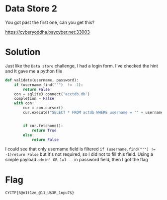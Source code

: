 # Data Store 2

You got past the first one, can you get this?

https://cyberyoddha.baycyber.net:33003

# Solution

Just like the `Data store` challenge, I had a login form. I've checked the hint and It gave me a python file

```python
def validate(username, password):
    if (username.find("'")  != -1):
        return False
    con = sqlite3.connect('acctdb.db')
    completion = False
    with con:
        cur = con.cursor()
        cur.execute("SELECT * FROM actdb WHERE username = '" + username + "' AND password = '" + password + "'")


        if cur.fetchone():
            return True
        else:
            return False

```

I could see that only username field is filtered `if (username.find("'") != -1)return False` but it's not required, so I did not to fill this field. Using a simple payload `admin' OR 1=1 --` in password field, then I got the flag

# Flag

`CYCTF{S@n1t1ze_@11_U$3R_1npu7$}`
